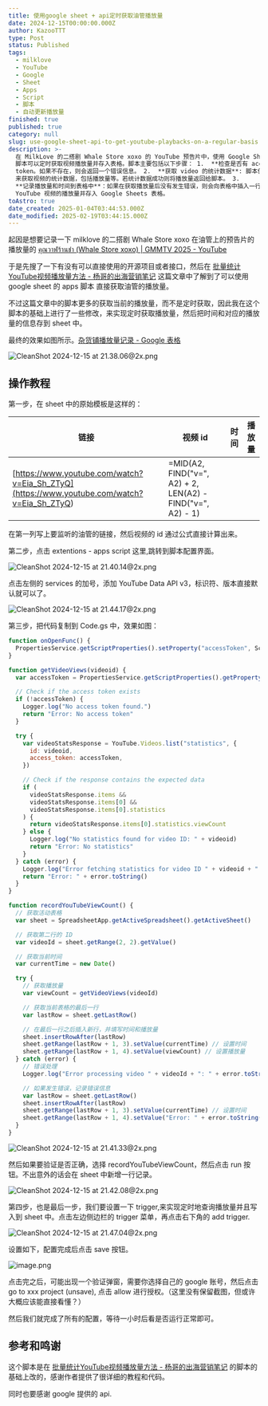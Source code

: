 ```yaml
---
title: 使用google sheet + api定时获取油管播放量
date: 2024-12-15T00:00:00.000Z
author: KazooTTT
type: Post
status: Published
tags:
  - milklove
  - YouTube
  - Google
  - Sheet
  - Apps
  - Script
  - 脚本
  - 自动更新播放量
finished: true
published: true
category: null
slug: use-google-sheet-api-to-get-youtube-playbacks-on-a-regular-basis
description: >-
  在 MilkLove 的二搭剧 Whale Store xoxo 的 YouTube 预告片中，使用 Google Sheets
  脚本可以定时获取视频播放量并存入表格。脚本主要包括以下步骤： 1.  **检查是否有 access token**: 脚本首先检查是否存在 access
  token。如果不存在，则会返回一个错误信息。 2.  **获取 video 的统计数据**: 脚本使用 YouTube API
  来获取视频的统计数据，包括播放量等。若统计数据成功则将播放量返回给脚本。 3. 
  **记录播放量和时间到表格中**：如果在获取播放量后没有发生错误，则会向表格中插入一行，其中包含当前时间和播放量。 因此，通过这个脚本，可以定时地获取
  YouTube 视频的播放量并存入 Google Sheets 表格。
toAstro: true
date_created: 2025-01-04T03:44:53.000Z
date_modified: 2025-02-19T03:44:15.000Z
---
```


起因是想要记录一下 milklove 的二搭剧 Whale Store xoxo 在油管上的预告片的播放量的 [คุณวาฬร้านชำ (Whale Store xoxo) \| GMMTV 2025 - YouTube](<https://www.youtube.com/watch?v=Eia_Sh_ZTyQ>)

于是先搜了一下有没有可以直接使用的开源项目或者接口，然后在 [批量统计YouTube视频播放量方法 - 杨哥的出海营销笔记](<https://marketingyang.com/%E6%89%B9%E9%87%8F%E7%BB%9F%E8%AE%A1youtube%E8%A7%86%E9%A2%91%E6%92%AD%E6%94%BE%E9%87%8F%E6%96%B9%E6%B3%95/>) 这篇文章中了解到了可以使用 google sheet 的 apps 脚本 直接获取油管的播放量。

不过这篇文章中的脚本更多的获取当前的播放量，而不是定时获取，因此我在这个脚本的基础上进行了一些修改，来实现定时获取播放量，然后把时间和对应的播放量的信息存到 sheet 中。

最终的效果如图所示。[杂货铺播放量记录 - Google 表格](<https://docs.google.com/spreadsheets/d/12l5v7V-lyHFXw1KkgGAFtnvbVejrKshOLGsulLf8P1A/edit?usp=sharing>)

![CleanShot 2024-12-15 at 21.38.06@2x.png](<https://pictures.kazoottt.top/2024/12/20241215-1d48251e5fc8c4b10db40df0be42ec44.png>)

## 操作教程

第一步，在 sheet 中的原始模板是这样的：

| 链接                                                                                       | 视频 id                                                    | 时间 | 播放量 |
| ------------------------------------------------------------------------------------------ | ---------------------------------------------------------- | ---- | ------ |
| [https://www.youtube.com/watch?v=Eia_Sh_ZTyQ](<https://www.youtube.com/watch?v=Eia_Sh_ZTyQ>) | =MID(A2, FIND("v=", A2) + 2, LEN(A2) - FIND("v=", A2) - 1) |      |        |

在第一列写上要监听的油管的链接，然后视频的 id 通过公式直接计算出来。

第二步，点击 extentions - apps script 这里,跳转到脚本配置界面。

![CleanShot 2024-12-15 at 21.40.14@2x.png](<https://pictures.kazoottt.top/2024/12/20241215-67500f88d9213bc751ab385fabc8ba4d.png>)

点击左侧的 services 的加号，添加 YouTube Data API v3，标识符、版本直接默认就可以了。

![CleanShot 2024-12-15 at 21.44.17@2x.png](<https://pictures.kazoottt.top/2024/12/20241215-910db7890a903b9cd74b173ad34fa0ad.png>)

第三步，把代码复制到 Code.gs 中，效果如图：

```js
function onOpenFunc() {
  PropertiesService.getScriptProperties().setProperty("accessToken", ScriptApp.getOAuthToken())
}

function getVideoViews(videoid) {
  var accessToken = PropertiesService.getScriptProperties().getProperty("accessToken")

  // Check if the access token exists
  if (!accessToken) {
    Logger.log("No access token found.")
    return "Error: No access token"
  }

  try {
    var videoStatsResponse = YouTube.Videos.list("statistics", {
      id: videoid,
      access_token: accessToken,
    })

    // Check if the response contains the expected data
    if (
      videoStatsResponse.items &&
      videoStatsResponse.items[0] &&
      videoStatsResponse.items[0].statistics
    ) {
      return videoStatsResponse.items[0].statistics.viewCount
    } else {
      Logger.log("No statistics found for video ID: " + videoid)
      return "Error: No statistics"
    }
  } catch (error) {
    Logger.log("Error fetching statistics for video ID " + videoid + ": " + error.toString())
    return "Error: " + error.toString()
  }
}

function recordYouTubeViewCount() {
  // 获取活动表格
  var sheet = SpreadsheetApp.getActiveSpreadsheet().getActiveSheet()

  // 获取第二行的 ID
  var videoId = sheet.getRange(2, 2).getValue()

  // 获取当前时间
  var currentTime = new Date()

  try {
    // 获取播放量
    var viewCount = getVideoViews(videoId)

    // 获取当前表格的最后一行
    var lastRow = sheet.getLastRow()

    // 在最后一行之后插入新行，并填写时间和播放量
    sheet.insertRowAfter(lastRow)
    sheet.getRange(lastRow + 1, 3).setValue(currentTime) // 设置时间
    sheet.getRange(lastRow + 1, 4).setValue(viewCount) // 设置播放量
  } catch (error) {
    // 错误处理
    Logger.log("Error processing video " + videoId + ": " + error.toString())

    // 如果发生错误，记录错误信息
    var lastRow = sheet.getLastRow()
    sheet.insertRowAfter(lastRow)
    sheet.getRange(lastRow + 1, 3).setValue(currentTime) // 设置时间
    sheet.getRange(lastRow + 1, 4).setValue("Error: " + error.toString()) // 设置错误信息
  }
}
```

![CleanShot 2024-12-15 at 21.41.33@2x.png](<https://pictures.kazoottt.top/2024/12/20241215-bc187c06a7f8ff245814034294da6035.png>)

然后如果要验证是否正确，选择 recordYouTubeViewCount，然后点击 run 按钮。不出意外的话会在 sheet 中新增一行记录。

![CleanShot 2024-12-15 at 21.42.08@2x.png](<https://pictures.kazoottt.top/2024/12/20241215-9e27a00e167349a672a56770393fb680.png>)

第四步，也是最后一步，我们要设置一下 trigger,来实现定时地查询播放量并且写入到 sheet 中。点击左边侧边栏的 trigger 菜单，再点击右下角的 add trigger.

![CleanShot 2024-12-15 at 21.47.04@2x.png](<https://pictures.kazoottt.top/2024/12/20241215-9cc933a553b36a5f35cb1310ee5f455f.png>)

设置如下，配置完成后点击 save 按钮。

![image.png](<https://pictures.kazoottt.top/2024/12/20241215-2158ed0c440adc3d3bae20f2bfdc5355.png>)

点击完之后，可能出现一个验证弹窗，需要你选择自己的 google 账号，然后点击 go to xxx project (unsave), 点击 allow 进行授权。（这里没有保留截图，但或许大概应该能直接看懂？）

然后我们就完成了所有的配置，等待一小时后看是否运行正常即可。

## 参考和鸣谢

这个脚本是在 [批量统计YouTube视频播放量方法 - 杨哥的出海营销笔记](<https://marketingyang.com/%E6%89%B9%E9%87%8F%E7%BB%9F%E8%AE%A1youtube%E8%A7%86%E9%A2%91%E6%92%AD%E6%94%BE%E9%87%8F%E6%96%B9%E6%B3%95/>) 的脚本的基础上改的，感谢作者提供了很详细的教程和代码。

同时也要感谢 google 提供的 api.
